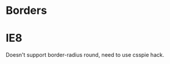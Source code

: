 Borders
===============

IE8
============
Doesn't support border-radius round, need to use csspie hack.